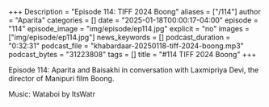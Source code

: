 +++
Description = "Episode 114: TIFF 2024 Boong"
aliases = ["/114"]
author = "Aparita"
categories = []
date = "2025-01-18T00:00:17-04:00"
episode = "114"
episode_image = "img/episode/ep114.jpg"
explicit = "no"
images = ["img/episode/ep114.jpg"]
news_keywords = []
podcast_duration = "0:32:31"
podcast_file = "khabardaar-20250118-tiff-2024-boong.mp3"
podcast_bytes = "31223808"
tags = []
title = "#114 TIFF 2024 Boong"
+++

Episode 114: Aparita and Baisakhi in conversation with Laxmipriya Devi, the director of Manipuri film Boong.

Music: Wataboi by ItsWatr